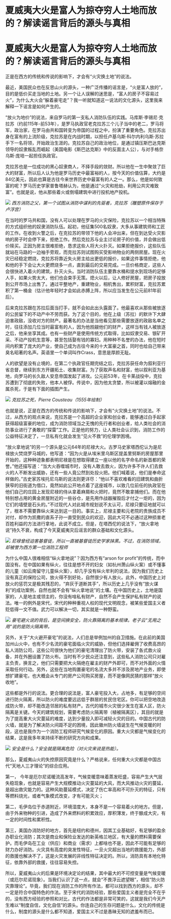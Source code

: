 # 夏威夷大火是富人为掠夺穷人土地而放的？解读谣言背后的源头与真相

# 夏威夷大火是富人为掠夺穷人土地而放的？解读谣言背后的源头与真相

正是在西方的传统和传说的影响下，才会有“火灾换土地”的说法。

最近，美国民众也在反思山火的源头，一种广泛传播的谣言是，“火是富人放的”，目的是低价买走当地的土地。另一个让人误解的迷思是，“富人的房子不容易过火”，为什么大火会“躲着豪宅走”？我一听就知道这一说法的文化源头，这里我来解释一下谣言是如何产生的。

“放火为地价”的说法，来自罗马的第一支私人消防队伍的实践。马库斯·李锡尼·克拉苏（约前115年-前53年），是罗马执政官老克拉苏三个儿子当中的老二，罗马将军，政治家，在罗马由共和国转变为帝国的过程之中，扮演了重要角色。克拉苏出身在富有的上流阶级，克拉苏是在内战时期，以担任卢基乌斯·科尔内利乌斯·苏拉手下一名将领，开始政治生涯的。克拉苏自己的政治地位，是通过镇压斯巴达克斯领导的奴隶叛乱而崛起（美国电影《斯巴达克斯》中的反面主人公），与对手格奈乌斯·庞培一起担任执政官。

克拉苏也是一位成功的黑心奴隶商人，不择手段的敛财。所以他在一生中聚敛了巨大的财富，所以后人认为他是罗马历史中最富裕的人，按今天的价值估算，大约是84亿美元，因此也算是古往今来世界历史中最富有的人之一。那么，他是如何致富的呢？罗马历史学家普鲁塔赫认为，他是通过“火灾和抢劫，利用公共灾难致富”。也就是说，他从那些着火或倒塌建筑中进行投机地产投机。

![](https://inews.gtimg.com/news_bt/OVQwTOB0wEJvG_2JqLdBoe5rl4I_rkoL_Yp7gC6S_pKDcAA/1000)
_西方消防之父，第一个试图从消防中谋利的先驱者，克拉苏（雕塑原件保存于卢浮宫）_

在当时的罗马共和国，没有人可以处理在罗马的火灾保险，克拉苏以一个相当特殊的方式组织他的奴隶消防队伍。起初，他征集500名奴隶，大多从事建筑师和工匠的工作。在收到火警之后，在克拉苏的带领下他的人会冲出来，但在到达受火灾影响的房子时会停下来，拒绝工作。然后克拉苏与业主讨论房子的价值，并会做出低价赎买。正因为房主很难拒绝，恳求这些人将大火扑灭。如果拒绝报价，这些队伍就站在马路的一边袖手旁观，而克拉苏则试图购买受影响物业的两侧房屋。现在火灾已经稳定燃烧，克拉苏将靠近失火房主给出更低的报价，如果这件事情拒绝，他和他的手下会让大火更燃烧多一点，直到最后的交易完成。一旦价格商定，这些人会很快进入着火的建筑，扑灭火头。当时消防队伍主要靠水桶和提水到现场的足够人手，如果火势太大，他们也会束手无策。熄火以后，让人修好房屋，把房子投放到公开市场上出售了。通过平整地产，重建物业，相机售出，累积财富，克拉苏累积了第一桶金（估计他年轻时才会如此赤膊上阵，所以应当发生在公元前81年前后）。

后来克拉苏跟在苏拉后面当打手，就不会如此出头露面了。他最喜欢从那些被放逐的公民留下的不动产中不劳而获。为了这个目的，他在上级（苏拉）的默许下大肆迫害政敌，没收对方的财产。最著名的办法是当他看见那些需要放逐的政敌名单之时，往往添加几位当时最富有的人，因为他觊觎他们的财产，这样当有钱人被放逐之后，他来坐享其成。也有一些财产是使用传统方式取得，比如奴隶交易、银矿开采、不动产投机生意等，甚至包括娶有钱的寡妇。用种种不名誉的办法，他在短时间内积累了庞大的产业，使自己成为古往今来的十大富豪之首，同时也给自己带来臭名昭著的名声。英语里一个单词叫作Crass，意思是厚颜无耻。

人的欲望是没有止境的，在第二个执政官任期完结之后，克拉苏获任命为叙利亚行省总督，继续到东方开疆拓土、收集财富。为了获取声名和财富，他以叙利亚为基地，向罗马的长久敌人安息帝国发起了进攻。公元前53年，在卡莱战役中，克拉苏遭到了彻底的失败，他本人被俘。传说中，因为他太贪婪，所以被灌以熔融的金属杀死，于是有下面的插图产生。

![](https://inews.gtimg.com/news_bt/O0_L5YOquH7rA4DuItryv-0KYzPo4l2lhJ3BM7qWOJWIcAA/1000)
_克拉苏之死，Pierre Cousteau（1555年绘制）_

也就是说，正是在西方的传统和传说的影响下，才会有“火灾换土地”的说法。不过，从西方的观点来说，克拉苏是一个高超的企业家和创业者，能够通过白手起家获得超级富豪的地位，成为消防领域当之无愧的先行者和创业者，给人类社会的消防事业进行了勇敢的“探雷”工作。正是他的努力，让人类社会认识到，消防工作的公益特征决定了，一旦私有化就会发生“见火不救”的伦理学困境。

“放火拿地说”的另一个源头是公元64年的尼禄大火。古罗马史家塔西佗认为是尼禄放火焚烧罗马城的，他写道：“因为火是从埃米里乌斯区提盖里努斯的房屋那里开始的，这种种迹象都表明尼禄是在想取得建立一座以他的名字命名的新首都的荣誉。”他还描写道：“当大火吞噬城市时，没有人敢去救火，因为许多不许人们去救火的人不断发出威胁，还有一些人竟公然到处投火把。他们喊着说，他们是奉命这样做的。”古史家苏埃托尼乌斯的说法则更详尽：“他以不喜欢难看的旧建筑和曲折狭窄的旧街道为借口，竟然如此公开地点着了这座城市，以致几位前任的执政官在他们自己的庄园上发现尼禄的侍从拿着麻屑和火把时，竟然不敢拿捕他们。而在他特别想占用的黄金房屋附近的一些谷仓，是先用作战器摧毁后才付之一炬的，因为它们的墙壁是石头的。”不过现代人对此城市规划说不太认可，尼禄只要征地就可以了，根本不需要靠纵火来达到这一目的。事实上，尼禄主要和元老院的贵族成员不对付，却作为凯撒的直系子孙一直受到民众的欢迎，因此大可不必通过这种损害老百姓利益的方法进行拿地，此说不成立。但是，在塔西佗的说法下，“放火拿地说”持久不衰，构成了今天夏威夷灾后谣言的群众基础和文化源头。

![](https://inews.gtimg.com/news_bt/O6vtz79C9Ed_Tb-63r2uunLHxY71PLmzCUt3st42lED-0AA/1000)
_尼禄曾经迫害基督徒，所以一直被基督徒历史学家抹黑。不过，在消防领域，却被誉为西方第一位消防工程师_

为什么中国人很难相信“纵火拿地说”？因为西方有“arson for
profit”的传统，而中国没有。在中国如果有纵火，往往是想不开的妇女（如杭州萧山纵火案）或不懂事的儿童（如云南留守儿童纵火案），却几乎没有纵火牟利的说法，因为我们历史上没有真正的保险公司，放火得不到好处，自然很少有人放火。此外，中国历史上对放火的惩罚又是极其残忍的，“弃灰于道断其手”，所以历史上几乎没有“放火谋利”的成功案例，自然也就不会有“纵火拿地说”的土壤。在中国历史上，土地是国家的，人是地主或领主的，你没有啥私有财产，自然不会产生保护私有财产的说法。唯一的例外是宋代，宋代的种种重视人权的现代文明观念，被某些爱国主义者贬低得一文不值。武力可以解决一切，其实就是一种野蛮。

![](https://inews.gtimg.com/news_bt/OAXdaM1-xrws9Uftt4wo6Or9BQ2EWJMNJ8xRzzg1G9aHEAA/1000)
_豪宅避火说的背后，是空间换安全，防火靠隔离的基本规律。老子云“无用之用”说的是防火隔离带。_

另外，关于“大火避开豪宅”的说法，人们总是举例加州的自卫措施。在此前的美国加州山火中，也有不少名流的豪宅面临火灾的威胁，但他们选择雇佣了收费高昂的私人消防公司，这些公司很快为他们的豪宅清理出了防火带，安装了各式救火设备，并在外圈设置了防火布。当时有不少民众还注意到，这些私人消防公司只对雇主负责，换言之，他们只需要把大火隔绝在雇主的财产外即可，而不对外面的火情采取任何行动。另外，这些在当地购置豪宅的名流大多并不涉及房地产业务，即使想扩建豪宅，也大概会从专门的房产公司购买房屋，而不是像网民猜的那样“放火收地”。

这些都是外行的说法。更合理的说法是，富人豪宅投入大，占地多，有足够的空间进行防火隔离，所以防火的难度要远远低于群居的贫民住宅区。你可以把空地改造成防火带，却不能改造邻居的私有财产。古代的城市火灾很少发生在富人区，防火隔离是关键。今天的建筑规划，需要考虑防火隔离带（植被隔离区），其目的就是为了提高重大火灾蔓延的难度，达到少量投入即可减轻火灾的目的。中国古代的防火墙，就是为了解决防火间距不足的困境，因此徽州防火墙诞生在气候变暖的时段，这也是我作为一个消防工程师研究气候变化的原因。重大火灾都是气候变化的结果，这是我多年来持续不断的研究方向和成果。

![](https://inews.gtimg.com/news_bt/OpAakyrOymtY72d4gs7xRK8rMid_CD95L_BQbA-4rhOvIAA/1000)
_安全是什么？安全就是隔离危险（对火灾来说是热能）。_

那么，夏威夷山火的失控原因究竟是什么？严格说来，任何重大火灾都是中国古代“天地人三才理论”的综合应用。

第一，
今年是厄尔尼诺暖流高发年，气候变暖意味着蒸发旺盛，容易产生大气层失稳现象，也就是容易产生大规模推动火灾蔓延的大风，而大风推动火灾的蔓延，是超出救灾能力的。这种风助蔓延模式，决定了伤亡率高和不可扑灭的特征，只有等燃料烧光，或者气象模式改变，才有可能灭火；

第二，毛伊岛位于赤道附近，环境湿度大，本身不是一个容易着火的地方。但是，由于外来物种的引进，造成了外来燃料的积累效应，厚积薄发，终于酿成大灾，有一定的时间性和累积性。

第三，美国办消防好的地方，首先是纽约和德州，因其工业基础好，有足够的盈余办职业化消防；其次是商业和保险业发达的新英格兰地区，有大量的燃料需要保护。而毛伊岛在工业（供应）和商业（需求）上都啥也不是，因此不可能有足够的财力办好消防。火灾具有高度的突发性特征，一旦火灾超出当地的救援能力，外部的救援也解决不了，这是火灾发展的非线性特征决定的。所以，消防具有本地化特征，依靠外部的救援，往往容易失控。

所以，夏威夷山火的后果是环境决定论的结果，其中最大的不可控变量是气候变暖（或厄尔尼诺现象）。当我们认识了这一点，就会“不畏浮云遮望眼”，相信“防火防灾靠理论”。毕竟，我们现在消防工作的所有作法，都可以找到西方的源头，却不一定是符合中国特色的作法。至于宋代的消防经验，那些爱国主义者是完全不在乎的，没有西方经验的参照和对比，古代的作法都是非常可笑的，这就是我们今天产生难以“制度自信，文化自信”的源头。你连自己的生存问题是什么，文化的传统是什么，制度的源头是什么都不知道，爱国主义不过是愚昧无知的遮羞布而已。

